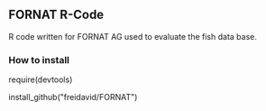 ## FORNAT R-Code

R code written for FORNAT AG used to evaluate the fish data base.

### How to install
require(devtools)

install_github("freidavid/FORNAT")

